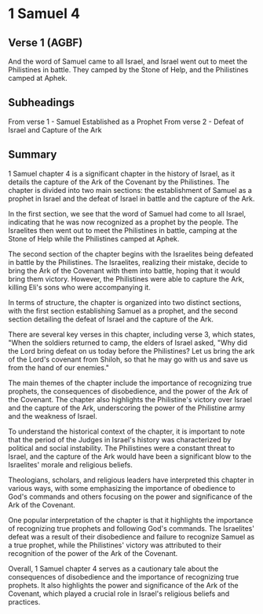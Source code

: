 # 1 Samuel 4

## Verse 1 (AGBF)

And the word of Samuel came to all Israel, and Israel went out to meet the Philistines in battle. They camped by the Stone of Help, and the Philistines camped at Aphek.

## Subheadings

From verse 1 - Samuel Established as a Prophet
From verse 2 - Defeat of Israel and Capture of the Ark

## Summary

1 Samuel chapter 4 is a significant chapter in the history of Israel, as it details the capture of the Ark of the Covenant by the Philistines. The chapter is divided into two main sections: the establishment of Samuel as a prophet in Israel and the defeat of Israel in battle and the capture of the Ark.

In the first section, we see that the word of Samuel had come to all Israel, indicating that he was now recognized as a prophet by the people. The Israelites then went out to meet the Philistines in battle, camping at the Stone of Help while the Philistines camped at Aphek.

The second section of the chapter begins with the Israelites being defeated in battle by the Philistines. The Israelites, realizing their mistake, decide to bring the Ark of the Covenant with them into battle, hoping that it would bring them victory. However, the Philistines were able to capture the Ark, killing Eli's sons who were accompanying it.

In terms of structure, the chapter is organized into two distinct sections, with the first section establishing Samuel as a prophet, and the second section detailing the defeat of Israel and the capture of the Ark.

There are several key verses in this chapter, including verse 3, which states, "When the soldiers returned to camp, the elders of Israel asked, "Why did the Lord bring defeat on us today before the Philistines? Let us bring the ark of the Lord's covenant from Shiloh, so that he may go with us and save us from the hand of our enemies."

The main themes of the chapter include the importance of recognizing true prophets, the consequences of disobedience, and the power of the Ark of the Covenant. The chapter also highlights the Philistine's victory over Israel and the capture of the Ark, underscoring the power of the Philistine army and the weakness of Israel.

To understand the historical context of the chapter, it is important to note that the period of the Judges in Israel's history was characterized by political and social instability. The Philistines were a constant threat to Israel, and the capture of the Ark would have been a significant blow to the Israelites' morale and religious beliefs.

Theologians, scholars, and religious leaders have interpreted this chapter in various ways, with some emphasizing the importance of obedience to God's commands and others focusing on the power and significance of the Ark of the Covenant.

One popular interpretation of the chapter is that it highlights the importance of recognizing true prophets and following God's commands. The Israelites' defeat was a result of their disobedience and failure to recognize Samuel as a true prophet, while the Philistines' victory was attributed to their recognition of the power of the Ark of the Covenant.

Overall, 1 Samuel chapter 4 serves as a cautionary tale about the consequences of disobedience and the importance of recognizing true prophets. It also highlights the power and significance of the Ark of the Covenant, which played a crucial role in Israel's religious beliefs and practices.